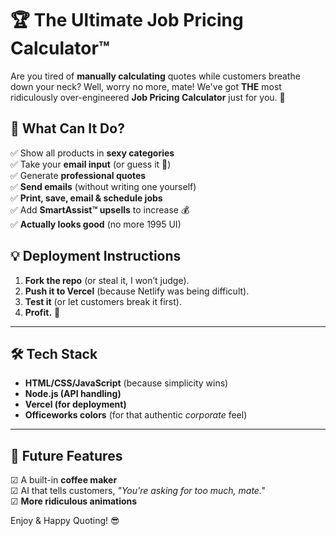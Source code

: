 # 🏆 The Ultimate Job Pricing Calculator™

Are you tired of **manually calculating** quotes while customers breathe down your neck? Well, worry no more, mate! We've got **THE** most ridiculously over-engineered **Job Pricing Calculator** just for you. 🎉

## **🚀 What Can It Do?**
✅ Show all products in **sexy categories**  
✅ Take your **email input** (or guess it 🤖)  
✅ Generate **professional quotes**  
✅ **Send emails** (without writing one yourself)  
✅ **Print, save, email & schedule jobs**  
✅ Add **SmartAssist™ upsells** to increase 💰  
✅ **Actually looks good** (no more 1995 UI)

## **💡 Deployment Instructions**
1. **Fork the repo** (or steal it, I won’t judge).
2. **Push it to Vercel** (because Netlify was being difficult).
3. **Test it** (or let customers break it first).
4. **Profit.** 🤑

---

## **🛠️ Tech Stack**
- **HTML/CSS/JavaScript** (because simplicity wins)
- **Node.js (API handling)**
- **Vercel (for deployment)**
- **Officeworks colors** (for that authentic *corporate* feel)

---

## **👀 Future Features**
☑ A built-in **coffee maker**  
☑ AI that tells customers, *"You're asking for too much, mate."*  
☑ **More ridiculous animations**  

Enjoy & Happy Quoting! 😎
